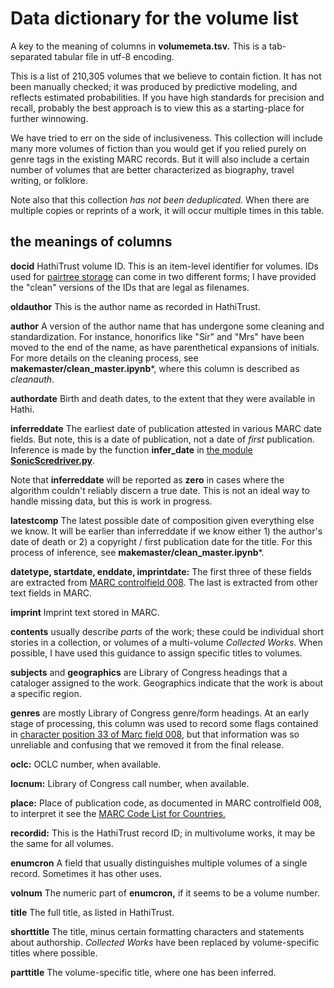 Data dictionary for the volume list
==================================

A key to the meaning of columns in **volumemeta.tsv.** This is a tab-separated tabular file in utf-8 encoding.

This is a list of 210,305 volumes that we believe to contain fiction. It has not been manually checked; it was produced by predictive modeling, and reflects estimated probabilities. If you have high standards for precision and recall, probably the best approach is to view this as a starting-place for further winnowing.

We have tried to err on the side of inclusiveness. This collection will include many more volumes of fiction than you would get if you relied purely on genre tags in the existing MARC records. But it will also include a certain number of volumes that are better characterized as biography, travel writing, or folklore.

Note also that this collection *has not been deduplicated.* When there are multiple copies or reprints of a work, it will occur multiple times in this table.

the meanings of columns
-----------------------

**docid** HathiTrust volume ID. This is an item-level identifier for volumes. IDs used for [pairtree storage](https://confluence.ucop.edu/display/Curation/PairTree) can come in two different forms; I have provided the "clean" versions of the IDs that are legal as filenames.

**oldauthor** This is the author name as recorded in HathiTrust.

**author** A version of the author name that has undergone some cleaning and standardization. For instance, honorifics like "Sir" and "Mrs" have been moved to the end of the name, as have parenthetical expansions of initials. For more details on the cleaning process, see **makemaster/clean_master.ipynb***, where this column is described as *cleanauth*.

**authordate** Birth and death dates, to the extent that they were available in Hathi.

**inferreddate** The earliest date of publication attested in various MARC date fields. But note, this is a date of publication, not a date of *first* publication. Inference is made by the function **infer_date** in [the module **SonicScredriver.py**](https://github.com/tedunderwood/library/blob/master/SonicScrewdriver.py).

Note that **inferreddate** will be reported as **zero** in cases where the algorithm couldn't reliably discern a true date. This is not an ideal way to handle missing data, but this is work in progress.

**latestcomp** The latest possible date of composition given everything else we know. It will be earlier than inferreddate if we know either 1) the author's date of death or 2) a copyright / first publication date for the title. For this process of inference, see **makemaster/clean_master.ipynb***.

**datetype, startdate, enddate, imprintdate:** The first three of these fields are extracted from [MARC controlfield 008](http://www.loc.gov/marc/archive/2000/concise/ecbd008s.html). The last is extracted from other text fields in MARC.

**imprint** Imprint text stored in MARC.

**contents** usually describe *parts* of the work; these could be individual short stories in a collection, or volumes of a multi-volume *Collected Works*. When possible, I have used this guidance to assign specific titles to volumes.

**subjects** and **geographics** are Library of Congress headings that a cataloger assigned to the work. Geographics indicate that the work is about a specific region.

**genres** are mostly Library of Congress genre/form headings. At an early stage of processing, this column was used to record some flags contained in [character position 33 of Marc field 008](https://www.loc.gov/marc/bibliographic/bd008b.html), but that information was so unreliable and confusing that we removed it from the final release.

**oclc:** OCLC number, when available.

**locnum:** Library of Congress call number, when available.

**place:** Place of publication code, as documented in MARC controlfield 008, to interpret it see the [MARC Code List for Countries.](https://www.loc.gov/marc/countries/)

**recordid:** This is the HathiTrust record ID; in multivolume works, it may be the same for all volumes.

**enumcron** A field that usually distinguishes multiple volumes of a single record. Sometimes it has other uses.

**volnum** The numeric part of **enumcron,** if it seems to be a volume number.

**title** The full title, as listed in HathiTrust.

**shorttitle** The title, minus certain formatting characters and statements about authorship. *Collected Works* have been replaced by volume-specific titles where possible.

**parttitle** The volume-specific title, where one has been inferred.
